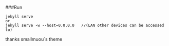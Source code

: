 ###Run
```shell
jekyll serve
or
jekyll serve -w --host=0.0.0.0   //(LAN other devices can be accessed to)
```



thanks smallmuou`s theme
